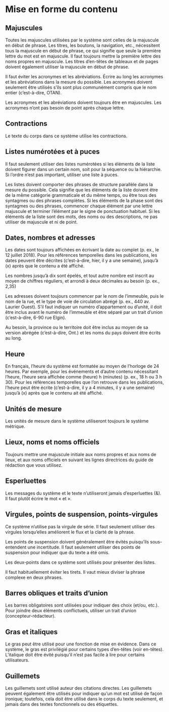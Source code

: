 # Mise en forme du contenu
## Majuscules
Toutes les majuscules utilisées par le système sont celles de la majuscule en début de phrase. Les titres, les boutons, la navigation, etc., nécessitent tous la majuscule en début de phrase, ce qui signifie que seule la première lettre du mot est en majuscule. Il faut toujours mettre la première lettre des noms propres en majuscule. Les titres d’en-têtes de tableaux et de pages doivent également utiliser la majuscule en début de phrase.

Il faut éviter les acronymes et les abréviations. Écrire au long les acronymes et les abréviations dans la mesure du possible. Les acronymes doivent seulement être utilisés s’ils sont plus communément compris que le nom entier (c’est-à-dire, OTAN).

Les acronymes et les abréviations doivent toujours être en majuscules. Les acronymes n’ont pas besoin de point après chaque lettre.

## Contractions
Le texte du corps dans ce système utilise les contractions.

## Listes numérotées et à puces
Il faut seulement utiliser des listes numérotées si les éléments de la liste doivent figurer dans un certain nom, soit pour la séquence ou la hiérarchie. Si l’ordre n’est pas important, utiliser une liste à puces.

Les listes doivent comporter des phrases de structure parallèle dans la mesure du possible. Cela signifie que les éléments de la liste doivent être de la même catégorie grammaticale et du même temps, ou être tous des syntagmes ou des phrases complètes. Si les éléments de la phase sont des syntagmes ou des phrases, commencer chaque élément par une lettre majuscule et terminer l’élément par le signe de ponctuation habituel. Si les éléments de la liste sont des mots, des noms ou des descriptions, ne pas utiliser de majuscule et ni de point. 

## Dates, nombres et adresses
Les dates sont toujours affichées en écrivant la date au complet (p. ex., le 12 juillet 2018). Pour les références temporelles dans les publications, les dates peuvent être décrites (c’est-à-dire, hier, il y a une semaine), jusqu’à (x) après que le contenu a été affiché.  

Les nombres jusqu’à dix sont épelés, et tout autre nombre est inscrit au moyen de chiffres réguliers, et arrondi à deux décimales au besoin (p. ex., 2,35)

Les adresses doivent toujours commencer par le nom de l’immeuble, puis le nom de la rue, et le type de voie de circulation abrégé (p. ex., 440 av. Laurier Ouest). S’il faut indiquer un numéro d’appartement ou d’unité, il doit être inclus avant le numéro de l’immeuble et être séparé par un trait d’union (c’est-à-dire, 6-90 rue Elgin).

Au besoin, la province ou le territoire doit être inclus au moyen de sa version abrégée (c’est-à-dire, Ont.) et les noms du pays doivent être écrits au long.

## Heure
En français, l’heure du système est formatée au moyen de l’horloge de 24 heures. Par exemple, pour les événements et d’autre contenu nécessitant l’heure, l’heure sera affichée comme (heure) h (minutes) (p. ex., 18 h ou 3 h 30). Pour les références temporelles que l’on retrouve dans les publications, l’heure peut être écrite (c’est-à-dire, il y a 4 minutes, il y a une semaine) jusqu’à (x) après que le contenu ait été affiché. 
 
## Unités de mesure
Les unités de mesure dans le système utiliseront toujours le système métrique.

## Lieux, noms et noms officiels
Toujours mettre une majuscule initiale aux noms propres et aux noms de lieux, et aux noms officiels en suivant les lignes directrices du guide de rédaction que vous utilisez. 

## Esperluettes
Les messages du système et le texte n’utiliseront jamais d’esperluettes (&). Il faut plutôt écrire le mot « et ».

## Virgules, points de suspension, points-virgules
Ce système n’utilise pas la virgule de série. Il faut seulement utiliser des virgules lorsqu’elles améliorent le flux et la clarté de la phrase. 

Les points de suspension doivent généralement être évités puisqu’ils sous-entendent une incertitude. Il faut seulement utiliser des points de suspension pour indiquer que du texte a été omis.

Les deux-points dans ce système sont utilisés pour présenter des listes.

Il faut habituellement éviter les tirets. Il vaut mieux diviser la phrase complexe en deux phrases.  

## Barres obliques et traits d’union
Les barres obligatoires sont utilisées pour indiquer des choix (et/ou, etc.). Pour joindre deux éléments conflictuels, utiliser un trait d’union (concepteur-rédacteur).

## Gras et italiques
Le gras peut être utilisé pour une fonction de mise en évidence. Dans ce système, le gras est privilégié pour certains types d’en-têtes (voir en-têtes). L’italique doit être évité puisqu’il n’est pas facile à lire pour certains utilisateurs. 

## Guillemets
Les guillemets sont utilisé auteur des citations directes. Les guillemets peuvent également être utilisés pour indiquer qu’un mot est utilisé de façon ironique; toutefois, cela doit être utilisé dans le corps du texte seulement, et jamais dans des textes fonctionnels ou des étiquettes.
